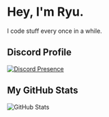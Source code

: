 # Hey, I'm Ryu.

I code stuff every once in a while.

## Discord Profile
[![Discord Presence](https://lanyard.cnrad.dev/api/605923346051497987)](https://discord.com/users/605923346051497987)

## My GitHub Stats
![GitHub Stats](https://github-readme-stats.vercel.app/api?username=ryuzard&show_icons=true&theme=transparent)
